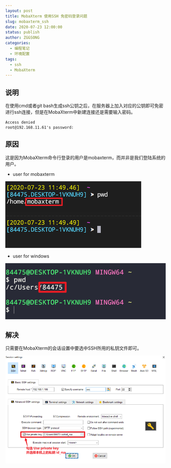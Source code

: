 ```yaml
---
layout: post
title: MobaXterm 使用SSH 免密码登录问题
slug: mobaxterm_ssh
date: 2020-07-23 12:00:00
status: publish
author: ZGGSONG
categories: 
  - 编程笔记
  - 环境配置
tags: 
  - ssh
  - MobaXterm
---
```


## 说明

在使用cmd或者git bash生成ssh公钥之后，在服务器上加入对应的公钥即可免密进行ssh连接，但是在MobaXterm中新建连接还是需要输入密码。

```shell
Access denied
root@192.168.11.61's password:
```

## 原因

这是因为MobaXterm命令行登录的用户是mobaxterm，而并非是我们登陆系统的用户。

- user for mobaxterm

![user_mobaxterm](./img/mobaxterm.png)

- user for windows

![user_windows](./img/user_win.png)

## 解决

只需要在MobaXterm的会话设置中要选中SSH所用的私钥文件即可。

![ssh](./img/mobaxterm_ssh.png)


